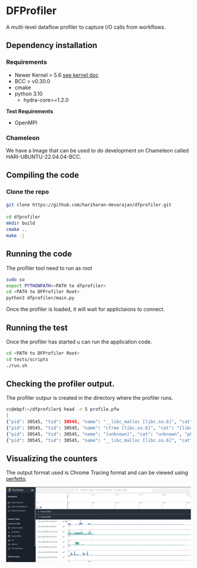 # DFProfiler
A multi-level dataflow profiler to capture I/O calls from workflows.


## Dependency installation

### Requirements

- Newer Kernel > 5.6 [see kernel doc](https://github.com/iovisor/bcc/blob/master/docs/kernel-versions.md)
- BCC > v0.30.0
- cmake
- python 3.10
  - hydra-core>=1.2.0

**Test Requirements**

- OpenMPI

### Chameleon

We have a Image that can be used to do development on Chameleon called HARI-UBUNTU-22.04.04-BCC.


## Compiling the code

### Clone the repo

```bash
git clone https://github.com/hariharan-devarajan/dfprofiler.git

cd dfprofiler
mkdir build
cmake ..
make -j
```

## Running the code

The profiler tool need to run as root

```bash
sudo su
export PYTHONPATH=<PATH to dfprofiler>
cd <PATH to DFProfiler Root>
python3 dfprofiler/main.py
```
Once the profiler is loaded, it will wait for applictaions to connect.

## Running the test

Once the profiler has started u can run the application code.

```bash
cd <PATH to DFProfiler Root>
cd tests/scripts
./run.sh
```

## Checking the profiler output.

The profiler outpur is created in the directory where the profiler runs.

```bash
cc@ebpf:~/dfprofiler$ head -n 5 profile.pfw 
[
{"pid": 30545, "tid": 30545, "name": "__libc_malloc [libc.so.6]", "cat": "[libc.so.6]", "ph": "C", "ts": 0.0, "args": {"count": 21, "time": 0.000198116}}
{"pid": 30545, "tid": 30545, "name": "cfree [libc.so.6]", "cat": "[libc.so.6]", "ph": "C", "ts": 0.0, "args": {"count": 2, "time": 1.9788e-05}}
{"pid": 30545, "tid": 30545, "name": "[unknown]", "cat": "unknown", "ph": "C", "ts": 0.0, "args": {"count": 1, "time": 1.3094e-05}}
{"pid": 30545, "tid": 30545, "name": "__libc_malloc [libc.so.6]", "cat": "[libc.so.6]", "ph": "C", "ts": 24000000.0, "args": {"count": 149, "time": 0.000503765}}
```

## Visualizing the counters

The output format used is Chrome Tracing format and can be viewed using [perfetto](https://ui.perfetto.dev/).

![Perfetto Visualization of Data](docs/images/sample_profile.png "Perfetto Visualization of Data")
